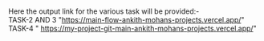 <br>Here the output link for the various task will be provided:-<br>
TASK-2 AND 3 "https://main-flow-ankith-mohans-projects.vercel.app/"
TASK-4 " https://my-project-git-main-ankith-mohans-projects.vercel.app/"
